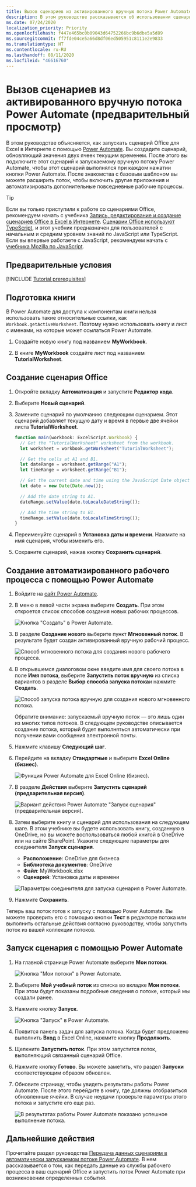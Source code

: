 ```yaml
---
title: Вызов сценариев из активированного вручную потока Power Automate
description: В этом руководстве рассказывается об использовании сценариев Office в Power Automate с помощью триггера с ручным срабатыванием.
ms.date: 07/24/2020
localization_priority: Priority
ms.openlocfilehash: f447e465bc0b09043d64752266bc9b6dbe5a5d89
ms.sourcegitcommit: ff7fde04ce5a66d8df06ed505951c8111e2e9833
ms.translationtype: HT
ms.contentlocale: ru-RU
ms.lasthandoff: 08/11/2020
ms.locfileid: "46616760"
---
```

# <a name="call-scripts-from-a-manual-power-automate-flow-preview"></a>Вызов сценариев из активированного вручную потока Power Automate (предварительный просмотр)

В этом руководстве объясняется, как запускать сценарий Office для Excel в Интернете с помощью [Power Automate](https://flow.microsoft.com). Вы создадите сценарий, обновляющий значения двух ячеек текущим временем. После этого вы подключите этот сценарий к запускаемому вручную потоку Power Automate, чтобы этот сценарий выполнялся при каждом нажатии кнопки Power Automate. После знакомства с базовым шаблоном вы можете расширить поток, чтобы включить другие приложения и автоматизировать дополнительные повседневные рабочие процессы.

> [!TIP]
> Если вы только приступили к работе со сценариями Office, рекомендуем начать с учебника [Запись, редактирование и создание сценариев Office в Excel в Интернете](excel-tutorial.md). [Сценарии Office используют TypeScript](../overview/code-editor-environment.md), и этот учебник предназначен для пользователей с начальным и средним уровнем знаний по JavaScript или TypeScript. Если вы впервые работаете с JavaScript, рекомендуем начать с [учебника Mozilla по JavaScript](https://developer.mozilla.org/docs/Web/JavaScript/Guide/Introduction).

## <a name="prerequisites"></a>Предварительные условия

[!INCLUDE [Tutorial prerequisites](../includes/power-automate-tutorial-prerequisites.md)]

## <a name="prepare-the-workbook"></a>Подготовка книги

В Power Automate для доступа к компонентам книги нельзя использовать такие относительные ссылки, как `Workbook.getActiveWorksheet`. Поэтому нужно использовать книгу и лист с именами, на которые может ссылаться Power Automate.

1. Создайте новую книгу под названием **MyWorkbook**.

2. В книге **MyWorkbook** создайте лист под названием **TutorialWorksheet**.

## <a name="create-an-office-script"></a>Создание сценария Office

1. Откройте вкладку **Автоматизация** и запустите **Редактор кода**.

2. Выберите **Новый сценарий**.

3. Замените сценарий по умолчанию следующим сценарием. Этот сценарий добавляет текущую дату и время в первые две ячейки листа **TutorialWorksheet**.

    ```TypeScript
    function main(workbook: ExcelScript.Workbook) {
      // Get the "TutorialWorksheet" worksheet from the workbook.
      let worksheet = workbook.getWorksheet("TutorialWorksheet");

      // Get the cells at A1 and B1.
      let dateRange = worksheet.getRange("A1");
      let timeRange = worksheet.getRange("B1");

      // Get the current date and time using the JavaScript Date object.
      let date = new Date(Date.now());

      // Add the date string to A1.
      dateRange.setValue(date.toLocaleDateString());

      // Add the time string to B1.
      timeRange.setValue(date.toLocaleTimeString());
    }
    ```

4. Переименуйте сценарий в **Установка даты и времени**. Нажмите на имя сценария, чтобы изменить его.

5. Сохраните сценарий, нажав кнопку **Сохранить сценарий**.

## <a name="create-an-automated-workflow-with-power-automate"></a>Создание автоматизированного рабочего процесса с помощью Power Automate

1. Войдите на [сайт Power Automate](https://flow.microsoft.com).

2. В меню в левой части экрана выберите **Создать**. При этом откроется список способов создания новых рабочих процессов.

    ![Кнопка "Создать" в Power Automate.](../images/power-automate-tutorial-1.png)

3. В разделе **Создание нового** выберите пункт **Мгновенный поток**. В результате будет создан активированный вручную рабочий процесс.

    ![Способ мгновенного потока для создания нового рабочего процесса.](../images/power-automate-tutorial-2.png)

4. В открывшемся диалоговом окне введите имя для своего потока в поле **Имя потока**, выберите **Запустить поток вручную** из списка вариантов в разделе **Выбор способа запуска потока**и нажмите **Создать**.

    ![Способ запуска потока вручную для создания нового мгновенного потока.](../images/power-automate-tutorial-3.png)

    Обратите внимание: запускаемый вручную поток — это лишь один из многих типов потоков. В следующем руководстве описывается создание потока, который будет выполняться автоматически при получении вами сообщения электронной почты.

5. Нажмите клавишу **Следующий шаг**.

6. Перейдите на вкладку **Стандартные** и выберите **Excel Online (бизнес)**.

    ![Функция Power Automate для Excel Online (бизнес).](../images/power-automate-tutorial-4.png)

7. В разделе **Действия** выберите **Запустить сценарий (предварительная версия)**.

    ![Вариант действия Power Automate "Запуск сценария" (предварительная версия).](../images/power-automate-tutorial-5.png)

8. Затем выберите книгу и сценарий для использования на следующем шаге. В этом учебнике вы будете использовать книгу, созданную в OneDrive, но вы можете воспользоваться любой книгой в OneDrive или на сайте SharePoint. Укажите следующие параметры для соединителя **Запуск сценария**.

    - **Расположение**: OneDrive для бизнеса
    - **Библиотека документов**: OneDrive
    - **Файл**: MyWorkbook.xlsx
    - **Сценарий**: Установка даты и времени

    ![Параметры соединителя для запуска сценария в Power Automate.](../images/power-automate-tutorial-6.png)

9. Нажмите **Сохранить**.

Теперь ваш поток готов к запуску с помощью Power Automate. Вы можете проверить его с помощью кнопки **Тест** в редакторе потока или выполнить остальные действия согласно руководству, чтобы запустить поток из вашей коллекции потоков.

## <a name="run-the-script-through-power-automate"></a>Запуск сценария с помощью Power Automate

1. На главной странице Power Automate выберите **Мои потоки**.

    ![Кнопка "Мои потоки" в Power Automate.](../images/power-automate-tutorial-7.png)

2. Выберите **Мой учебный поток** из списка во вкладке **Мои потоки**. При этом будут показаны подробные сведения о потоке, который мы создали ранее.

3. Нажмите кнопку **Запуск**.

    ![Кнопка "Запуск" в Power Automate.](../images/power-automate-tutorial-8.png)

4. Появится панель задач для запуска потока. Когда будет предложено выполнить **Вход** в Excel Online, нажмите кнопку **Продолжить**.

5. Щелкните **Запустить поток**. При этом запустится поток, выполняющий связанный сценарий Office.

6. Нажмите кнопку **Готово**. Вы можете заметить, что раздел **Запуски** соответствующим образом обновлен.

7. Обновите страницу, чтобы увидеть результаты работы Power Automate. После этого перейдите в книгу, где должны отобразиться обновленные ячейки. В случае неудачи проверьте параметры этого потока и запустите его еще раз.

    ![В результатах работы Power Automate показано успешное выполнение потока.](../images/power-automate-tutorial-9.png)

## <a name="next-steps"></a>Дальнейшие действия

Прочитайте раздел руководства [Передача данных сценариям в автоматически запускаемом потоке Power Automate](excel-power-automate-trigger.md). В нем рассказывается о том, как передать данные из службы рабочего процесса в ваш сценарий Office и запустить поток Power Automate при возникновении определенных событий.
